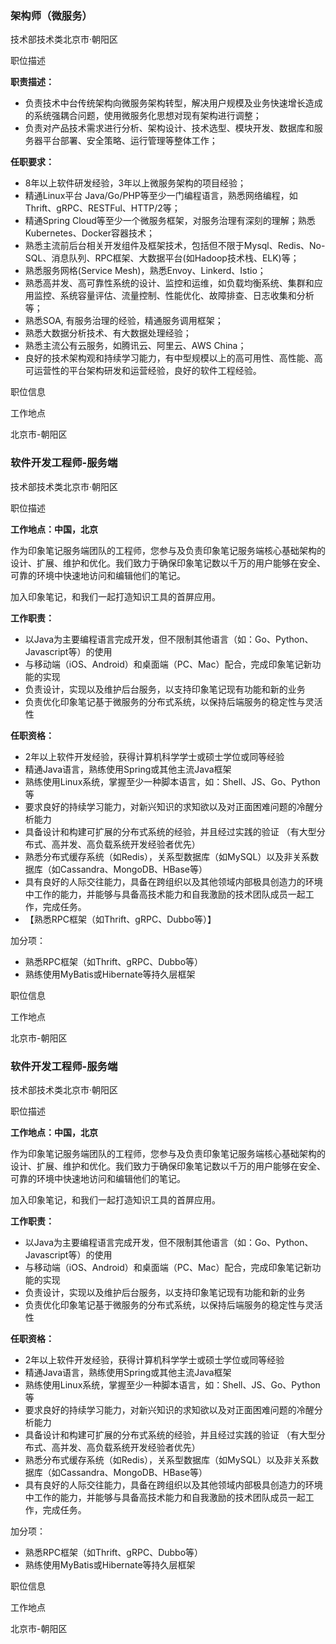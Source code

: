 



###	架构师（微服务）

技术部技术类北京市·朝阳区

职位描述



**职责描述：**

- 负责技术中台传统架构向微服务架构转型，解决用户规模及业务快速增长造成的系统强耦合问题，使用微服务化思想对现有架构进行调整；
- 负责对产品技术需求进行分析、架构设计、技术选型、模块开发、数据库和服务器平台部署、安全策略、运行管理等整体工作；





**任职要求：**

- 8年以上软件研发经验，3年以上微服务架构的项目经验；
- 精通Linux平台 Java/Go/PHP等至少一门编程语言，熟悉网络编程，如Thrift、gRPC、RESTFul、HTTP/2等；
- 精通Spring Cloud等至少一个微服务框架，对服务治理有深刻的理解；熟悉Kubernetes、Docker容器技术；
- 熟悉主流前后台相关开发组件及框架技术，包括但不限于Mysql、Redis、No-SQL、消息队列、RPC框架、大数据平台(如Hadoop技术栈、ELK)等；
- 熟悉服务网格(Service Mesh)，熟悉Envoy、Linkerd、Istio；
- 熟悉高并发、高可靠性系统的设计、监控和运维，如负载均衡系统、集群和应用监控、系统容量评估、流量控制、性能优化、故障排查、日志收集和分析等；
- 熟悉SOA, 有服务治理的经验，精通服务调用框架；
- 熟悉大数据分析技术、有大数据处理经验；
- 熟悉主流公有云服务，如腾讯云、阿里云、AWS China；
- 良好的技术架构观和持续学习能力，有中型规模以上的高可用性、高性能、高可运营性的平台架构研发和运营经验，良好的软件工程经验。

职位信息



工作地点

北京市-朝阳区

###	软件开发工程师-服务端

技术部技术类北京市·朝阳区

职位描述



**工作地点：中国，北京**

作为印象笔记服务端团队的工程师，您参与及负责印象笔记服务端核心基础架构的设计、扩展、维护和优化。我们致力于确保印象笔记数以千万的用户能够在安全、可靠的环境中快速地访问和编辑他们的笔记。

加入印象笔记，和我们一起打造知识工具的首屏应用。



**工作职责：**

- 以Java为主要编程语言完成开发，但不限制其他语言（如：Go、Python、Javascript等）的使用
- 与移动端（iOS、Android）和桌面端（PC、Mac）配合，完成印象笔记新功能的实现
- 负责设计，实现以及维护后台服务，以支持印象笔记现有功能和新的业务
- 负责优化印象笔记基于微服务的分布式系统，以保持后端服务的稳定性与灵活性



**任职资格：**

- 2年以上软件开发经验，获得计算机科学学士或硕士学位或同等经验
- 精通Java语言，熟练使用Spring或其他主流Java框架
- 熟练使用Linux系统，掌握至少一种脚本语言，如：Shell、JS、Go、Python等
- 要求良好的持续学习能力，对新兴知识的求知欲以及对正面困难问题的冷醒分析能力
- 具备设计和构建可扩展的分布式系统的经验，并且经过实践的验证 （有大型分布式、高并发、高负载系统开发经验者优先）
- 熟悉分布式缓存系统（如Redis），关系型数据库（如MySQL）以及非关系数据库（如Cassandra、MongoDB、HBase等）
- 具有良好的人际交往能力，具备在跨组织以及其他领域内部极具创造力的环境中工作的能力，并能够与具备高技术能力和自我激励的技术团队成员一起工作，完成任务。
- 【熟悉RPC框架（如Thrift、gRPC、Dubbo等）】

加分项：

- 熟悉RPC框架（如Thrift、gRPC、Dubbo等）
- 熟练使用MyBatis或Hibernate等持久层框架



职位信息



工作地点

北京市-朝阳区



###	软件开发工程师-服务端

技术部技术类北京市·朝阳区

职位描述



**工作地点：中国，北京**

作为印象笔记服务端团队的工程师，您参与及负责印象笔记服务端核心基础架构的设计、扩展、维护和优化。我们致力于确保印象笔记数以千万的用户能够在安全、可靠的环境中快速地访问和编辑他们的笔记。

加入印象笔记，和我们一起打造知识工具的首屏应用。



**工作职责：**

- 以Java为主要编程语言完成开发，但不限制其他语言（如：Go、Python、Javascript等）的使用
- 与移动端（iOS、Android）和桌面端（PC、Mac）配合，完成印象笔记新功能的实现
- 负责设计，实现以及维护后台服务，以支持印象笔记现有功能和新的业务
- 负责优化印象笔记基于微服务的分布式系统，以保持后端服务的稳定性与灵活性



**任职资格：**

- 2年以上软件开发经验，获得计算机科学学士或硕士学位或同等经验
- 精通Java语言，熟练使用Spring或其他主流Java框架
- 熟练使用Linux系统，掌握至少一种脚本语言，如：Shell、JS、Go、Python等
- 要求良好的持续学习能力，对新兴知识的求知欲以及对正面困难问题的冷醒分析能力
- 具备设计和构建可扩展的分布式系统的经验，并且经过实践的验证 （有大型分布式、高并发、高负载系统开发经验者优先）
- 熟悉分布式缓存系统（如Redis），关系型数据库（如MySQL）以及非关系数据库（如Cassandra、MongoDB、HBase等）
- 具有良好的人际交往能力，具备在跨组织以及其他领域内部极具创造力的环境中工作的能力，并能够与具备高技术能力和自我激励的技术团队成员一起工作，完成任务。

加分项：

- 熟悉RPC框架（如Thrift、gRPC、Dubbo等）
- 熟练使用MyBatis或Hibernate等持久层框架



职位信息



工作地点

北京市-朝阳区









